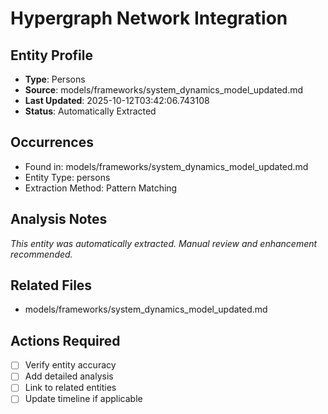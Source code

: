 # Hypergraph Network Integration

## Entity Profile
- **Type**: Persons
- **Source**: models/frameworks/system_dynamics_model_updated.md
- **Last Updated**: 2025-10-12T03:42:06.743108
- **Status**: Automatically Extracted

## Occurrences
- Found in: models/frameworks/system_dynamics_model_updated.md
- Entity Type: persons
- Extraction Method: Pattern Matching

## Analysis Notes
*This entity was automatically extracted. Manual review and enhancement recommended.*

## Related Files
- models/frameworks/system_dynamics_model_updated.md

## Actions Required
- [ ] Verify entity accuracy
- [ ] Add detailed analysis
- [ ] Link to related entities
- [ ] Update timeline if applicable

